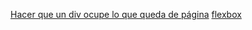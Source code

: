 [Hacer que un div ocupe lo que queda de página](https://stackoverflow.com/questions/7198282/how-to-make-div-occupy-remaining-height)
[flexbox](https://css-tricks.com/snippets/css/a-guide-to-flexbox/)
